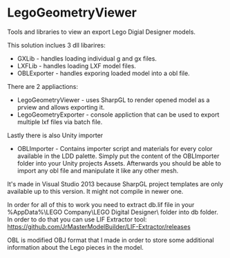 # LegoGeometryViewer
Tools and libraries to view an export Lego Digial Designer models.

This solution inclues 3 dll libarires:

* GXLib - handles loading individual g and gx files.
* LXFLib - handles loading LXF model files.
* OBLExporter - handles exporing loaded model into a obl file.

There are 2 appliactions:

* LegoGeometryViewer - uses SharpGL to render opened model as a prview and allows exporting it.
* LegoGeometryExporter - console appliction that can be used to export multiple lxf files via batch file.

Lastly there is also Unity importer

* OBLImporter - Contains importer script and materials for every color available in the LDD palette. Simply put the content of the OBLImporter folder into your Unity projects Assets. Afterwards you should be able to import any obl file and manipulate it like any other mesh.

It's made in Visual Studio 2013 because SharpGL project templates are only available up to this version. It might not compile in newer one.

In order for all of this to work you need to extract db.lif file in your %AppData%\LEGO Company\LEGO Digital Designer\ folder into db folder. In order to do that you can use LIF Extractor tool: https://github.com/JrMasterModelBuilder/LIF-Extractor/releases

OBL is modified OBJ format that I made in order to store some additional information about the Lego pieces in the model.
